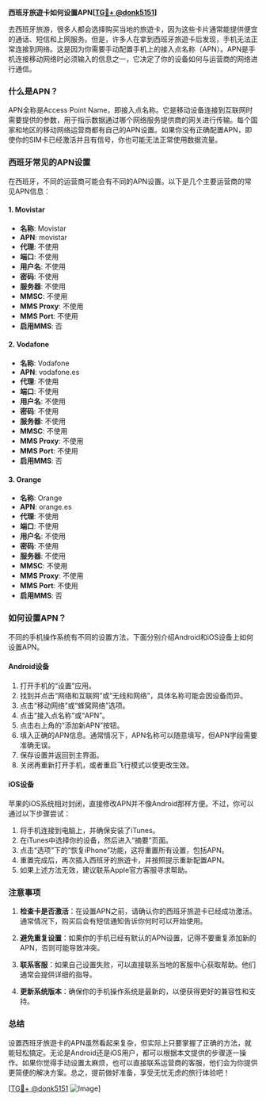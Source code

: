 **西班牙旅遊卡如何设置APN[[TG💪+ @donk5151](https://t.me/s/donk5151)]**

去西班牙旅游，很多人都会选择购买当地的旅遊卡，因为这些卡片通常能提供便宜的通话、短信和上网服务。但是，许多人在拿到西班牙旅遊卡后发现，手机无法正常连接到网络。这是因为你需要手动配置手机上的接入点名称（APN）。APN是手机连接移动网络时必须输入的信息之一，它决定了你的设备如何与运营商的网络进行通信。

### 什么是APN？

APN全称是Access Point Name，即接入点名称。它是移动设备连接到互联网时需要提供的参数，用于指示数据通过哪个网络服务提供商的网关进行传输。每个国家和地区的移动网络运营商都有自己的APN设置。如果你没有正确配置APN，即使你的SIM卡已经激活并且有信号，你也可能无法正常使用数据流量。

### 西班牙常见的APN设置

在西班牙，不同的运营商可能会有不同的APN设置。以下是几个主要运营商的常见APN信息：

#### 1. Movistar
- **名称**: Movistar
- **APN**: movistar
- **代理**: 不使用
- **端口**: 不使用
- **用户名**: 不使用
- **密码**: 不使用
- **服务器**: 不使用
- **MMSC**: 不使用
- **MMS Proxy**: 不使用
- **MMS Port**: 不使用
- **启用MMS**: 否

#### 2. Vodafone
- **名称**: Vodafone
- **APN**: vodafone.es
- **代理**: 不使用
- **端口**: 不使用
- **用户名**: 不使用
- **密码**: 不使用
- **服务器**: 不使用
- **MMSC**: 不使用
- **MMS Proxy**: 不使用
- **MMS Port**: 不使用
- **启用MMS**: 否

#### 3. Orange
- **名称**: Orange
- **APN**: orange.es
- **代理**: 不使用
- **端口**: 不使用
- **用户名**: 不使用
- **密码**: 不使用
- **服务器**: 不使用
- **MMSC**: 不使用
- **MMS Proxy**: 不使用
- **MMS Port**: 不使用
- **启用MMS**: 否

### 如何设置APN？

不同的手机操作系统有不同的设置方法，下面分别介绍Android和iOS设备上如何设置APN。

#### Android设备

1. 打开手机的“设置”应用。
2. 找到并点击“网络和互联网”或“无线和网络”，具体名称可能会因设备而异。
3. 点击“移动网络”或“蜂窝网络”选项。
4. 点击“接入点名称”或“APN”。
5. 点击右上角的“添加新APN”按钮。
6. 填入正确的APN信息。通常情况下，APN名称可以随意填写，但APN字段需要准确无误。
7. 保存设置并返回到主界面。
8. 关闭再重新打开手机，或者重启飞行模式以使更改生效。

#### iOS设备

苹果的iOS系统相对封闭，直接修改APN并不像Android那样方便。不过，你可以通过以下步骤尝试：

1. 将手机连接到电脑上，并确保安装了iTunes。
2. 在iTunes中选择你的设备，然后进入“摘要”页面。
3. 点击“选项”下的“恢复iPhone”功能，这将重置所有设置，包括APN。
4. 重置完成后，再次插入西班牙的旅遊卡，并按照提示重新配置APN。
5. 如果上述方法无效，建议联系Apple官方客服寻求帮助。

### 注意事项

1. **检查卡是否激活**：在设置APN之前，请确认你的西班牙旅遊卡已经成功激活。通常情况下，购买后会有短信通知告诉你何时可以开始使用。
   
2. **避免重复设置**：如果你的手机已经有默认的APN设置，记得不要重复添加新的APN，否则可能导致冲突。

3. **联系客服**：如果自己设置失败，可以直接联系当地的客服中心获取帮助。他们通常会提供详细的指导。

4. **更新系统版本**：确保你的手机操作系统是最新的，以便获得更好的兼容性和支持。

### 总结

设置西班牙旅遊卡的APN虽然看起来复杂，但实际上只要掌握了正确的方法，就能轻松搞定。无论是Android还是iOS用户，都可以根据本文提供的步骤逐一操作。如果你觉得手动设置太麻烦，也可以直接联系运营商的客服，他们会为你提供更简便的解决方案。总之，提前做好准备，享受无忧无虑的旅行体验吧！

[[TG💪+ @donk5151](https://t.me/s/donk5151) ![Image](https://i.postimg.cc/rwNCRYN7/Snipaste-2025-04-30-17-27-05.png)]